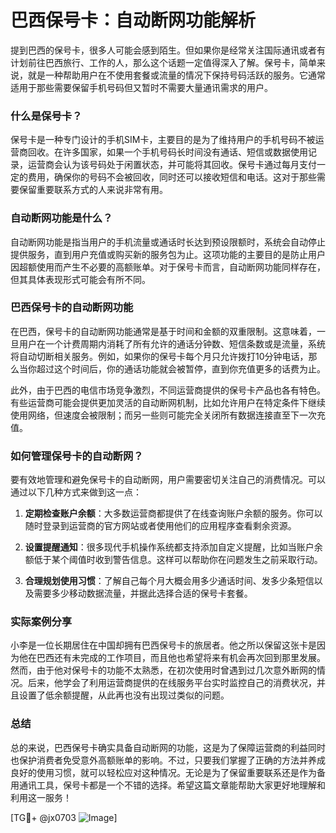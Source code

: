 # 巴西保号卡：自动断网功能解析

提到巴西的保号卡，很多人可能会感到陌生。但如果你是经常关注国际通讯或者有计划前往巴西旅行、工作的人，那么这个话题一定值得深入了解。保号卡，简单来说，就是一种帮助用户在不使用套餐或流量的情况下保持号码活跃的服务。它通常适用于那些需要保留手机号码但又暂时不需要大量通讯需求的用户。

### 什么是保号卡？

保号卡是一种专门设计的手机SIM卡，主要目的是为了维持用户的手机号码不被运营商回收。在许多国家，如果一个手机号码长时间没有通话、短信或数据使用记录，运营商会认为该号码处于闲置状态，并可能将其回收。保号卡通过每月支付一定的费用，确保你的号码不会被回收，同时还可以接收短信和电话。这对于那些需要保留重要联系方式的人来说非常有用。

### 自动断网功能是什么？

自动断网功能是指当用户的手机流量或通话时长达到预设限额时，系统会自动停止提供服务，直到用户充值或购买新的服务包为止。这项功能的主要目的是防止用户因超额使用而产生不必要的高额账单。对于保号卡而言，自动断网功能同样存在，但其具体表现形式可能会有所不同。

### 巴西保号卡的自动断网功能

在巴西，保号卡的自动断网功能通常是基于时间和金额的双重限制。这意味着，一旦用户在一个计费周期内消耗了所有允许的通话分钟数、短信条数或是流量，系统将自动切断相关服务。例如，如果你的保号卡每个月只允许拨打10分钟电话，那么当你超过这个时间后，你的通话功能就会被暂停，直到你充值更多的话费为止。

此外，由于巴西的电信市场竞争激烈，不同运营商提供的保号卡产品也各有特色。有些运营商可能会提供更加灵活的自动断网机制，比如允许用户在特定条件下继续使用网络，但速度会被限制；而另一些则可能完全关闭所有数据连接直至下一次充值。

### 如何管理保号卡的自动断网？

要有效地管理和避免保号卡的自动断网，用户需要密切关注自己的消费情况。可以通过以下几种方式来做到这一点：

1. **定期检查账户余额**：大多数运营商都提供了在线查询账户余额的服务。你可以随时登录到运营商的官方网站或者使用他们的应用程序查看剩余资源。
   
2. **设置提醒通知**：很多现代手机操作系统都支持添加自定义提醒，比如当账户余额低于某个阈值时收到警告信息。这样可以帮助你在问题发生之前采取行动。

3. **合理规划使用习惯**：了解自己每个月大概会用多少通话时间、发多少条短信以及需要多少移动数据流量，并据此选择合适的保号卡套餐。

### 实际案例分享

小李是一位长期居住在中国却拥有巴西保号卡的旅居者。他之所以保留这张卡是因为他在巴西还有未完成的工作项目，而且他也希望将来有机会再次回到那里发展。然而，由于他对保号卡的功能不太熟悉，在初次使用时曾遇到过几次意外断网的情况。后来，他学会了利用运营商提供的在线服务平台实时监控自己的消费状况，并且设置了低余额提醒，从此再也没有出现过类似的问题。

### 总结

总的来说，巴西保号卡确实具备自动断网的功能，这是为了保障运营商的利益同时也保护消费者免受意外高额账单的影响。不过，只要我们掌握了正确的方法并养成良好的使用习惯，就可以轻松应对这种情况。无论是为了保留重要联系还是作为备用通讯工具，保号卡都是一个不错的选择。希望这篇文章能帮助大家更好地理解和利用这一服务！

[TG💪+ @jx0703 ![Image](https://github.com/user-attachments/assets/dbca1d08-cadb-493c-b0ec-ad6f7a83f270)]